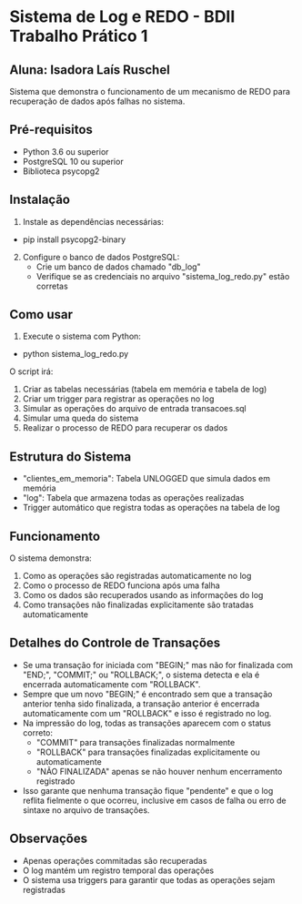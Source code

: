 # Sistema de Log e REDO - BDII Trabalho Prático 1
## Aluna: Isadora Laís Ruschel

Sistema que demonstra o funcionamento de um mecanismo de REDO para recuperação de dados após falhas no sistema.

## Pré-requisitos

- Python 3.6 ou superior
- PostgreSQL 10 ou superior
- Biblioteca psycopg2

## Instalação

1. Instale as dependências necessárias:
- pip install psycopg2-binary

2. Configure o banco de dados PostgreSQL:
   - Crie um banco de dados chamado "db_log"
   - Verifique se as credenciais no arquivo "sistema_log_redo.py" estão corretas

## Como usar

1. Execute o sistema com Python:
- python sistema_log_redo.py

O script irá:
1. Criar as tabelas necessárias (tabela em memória e tabela de log)
2. Criar um trigger para registrar as operações no log
3. Simular as operações do arquivo de entrada transacoes.sql
4. Simular uma queda do sistema
5. Realizar o processo de REDO para recuperar os dados

## Estrutura do Sistema

- "clientes_em_memoria": Tabela UNLOGGED que simula dados em memória
- "log": Tabela que armazena todas as operações realizadas
- Trigger automático que registra todas as operações na tabela de log

## Funcionamento

O sistema demonstra:
1. Como as operações são registradas automaticamente no log
2. Como o processo de REDO funciona após uma falha
3. Como os dados são recuperados usando as informações do log
4. Como transações não finalizadas explicitamente são tratadas automaticamente

## Detalhes do Controle de Transações

- Se uma transação for iniciada com "BEGIN;" mas não for finalizada com "END;", "COMMIT;" ou "ROLLBACK;", o sistema detecta e ela é encerrada automaticamente com "ROLLBACK".
- Sempre que um novo "BEGIN;" é encontrado sem que a transação anterior tenha sido finalizada, a transação anterior é encerrada automaticamente com um "ROLLBACK" e isso é registrado no log.
- Na impressão do log, todas as transações aparecem com o status correto:
    - "COMMIT" para transações finalizadas normalmente
    - "ROLLBACK" para transações finalizadas explicitamente ou automaticamente
    - "NÃO FINALIZADA" apenas se não houver nenhum encerramento registrado
- Isso garante que nenhuma transação fique "pendente" e que o log reflita fielmente o que ocorreu, inclusive em casos de falha ou erro de sintaxe no arquivo de transações.

## Observações

- Apenas operações commitadas são recuperadas
- O log mantém um registro temporal das operações
- O sistema usa triggers para garantir que todas as operações sejam registradas 